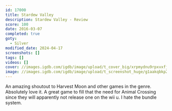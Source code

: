 ```yaml
---
id: 17000
title: Stardew Valley
description: Stardew Valley - Review
score: 100
date: 2016-03-07
completed: true
goty:
  - Silver
modified_date: 2024-04-17
screenshots: []
tags: []
videos: []
cover: //images.igdb.com/igdb/image/upload/t_cover_big/xrpmydnu9rpxvxfjkiu7.jpg
image: //images.igdb.com/igdb/image/upload/t_screenshot_huge/g1aakqbkp2quq0krqeky.jpg
---
```

An amazing shoutout to Harvest Moon and other games in the genre. Absolutely love it. A great game to fill that the need for Animal Crossing since they will apparently not release one on the wii u. I hate the bundle system.